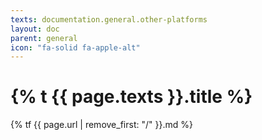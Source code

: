 ```yaml
---
texts: documentation.general.other-platforms
layout: doc
parent: general
icon: "fa-solid fa-apple-alt"
---
```


# {% t {{ page.texts }}.title %}

{% tf {{ page.url | remove_first: "/" }}.md %}
